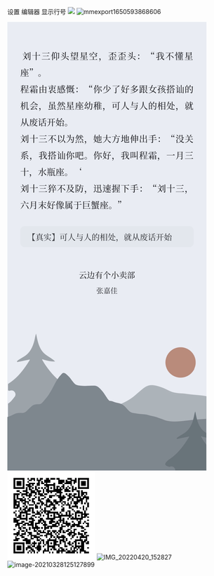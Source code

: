 

设置 编辑器 显示行号
![](https://gitee.com/cyddgi/picture-store/raw/master/img/20210430212555.png)
![mmexport1650593868606](https://s2.loli.net/2022/04/22/UWjA8Zx1M5OEmpS.png)

![](IMG_分享卡片_20220422175545.png)
![](IMG_微信读书登录二维码_20220421200906.png)
![IMG_20220420_152827](docs/IMG_20220420_152827.jpg)
![image-20210328125127899](docs/IMG_20220420_152827.jpg)

